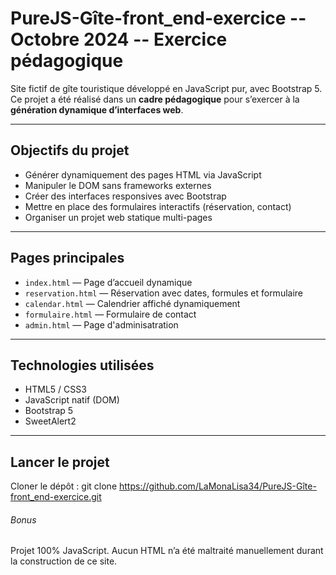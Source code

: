 # PureJS-Gîte-front_end-exercice -- Octobre 2024 -- Exercice pédagogique

Site fictif de gîte touristique développé en JavaScript pur, avec Bootstrap 5.
Ce projet a été réalisé dans un **cadre pédagogique** pour s’exercer à la **génération dynamique d’interfaces web**.

---

## Objectifs du projet

- Générer dynamiquement des pages HTML via JavaScript
- Manipuler le DOM sans frameworks externes
- Créer des interfaces responsives avec Bootstrap
- Mettre en place des formulaires interactifs (réservation, contact)
- Organiser un projet web statique multi-pages

---

## Pages principales

- `index.html` — Page d’accueil dynamique
- `reservation.html` — Réservation avec dates, formules et formulaire
- `calendar.html` — Calendrier affiché dynamiquement
- `formulaire.html` — Formulaire de contact
- `admin.html` — Page d'adminisatration

---

## Technologies utilisées

- HTML5 / CSS3
- JavaScript natif (DOM)
- Bootstrap 5
- SweetAlert2

---

## Lancer le projet

Cloner le dépôt :
git clone https://github.com/LaMonaLisa34/PureJS-Gîte-front_end-exercice.git

###### Bonus
Projet 100% JavaScript. Aucun HTML n’a été maltraité manuellement durant la construction de ce site.


